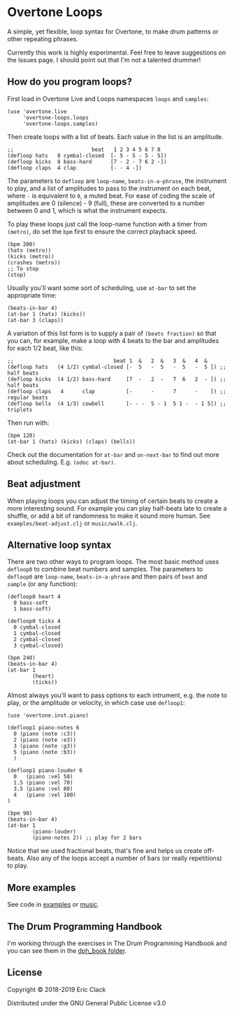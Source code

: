 # Overtone Loops

A simple, yet flexible, loop syntax for Overtone, to make drum patterns or other repeating phrases.

Currently this work is highly experimental. Feel free to leave suggestions on the Issues page. I should point out that I'm not a talented drummer!

## How do you program loops?

First load in Overtone Live and Loops namespaces `loops` and `samples`:

```
(use 'overtone.live
     'overtone-loops.loops
     'overtone-loops.samples)
```

Then create loops with a list of beats. Each value in the list is an amplitude.

```
;;                         beat   1 2 3 4 5 6 7 8
(defloop hats   8 cymbal-closed  [- 5 - 5 - 5 - 5])
(defloop kicks  8 bass-hard      [7 - 2 - 7 6 2 -])
(defloop claps  4 clap           [- - 4 -])
```

The parameters to `defloop` are `loop-name`, `beats-in-a-phrase`, the instrument to play, and a list of amplitudes to pass to the instrument on each beat, where `-` is equivalent to `0`, a muted beat. For ease of coding the scale of amplitudes are 0 (silence) - 9 (full), these are converted to a number between 0 and 1, which is what the instrument expects. 

To play these loops just call the loop-name function with a timer from `(metro)`, do set the `bpm` first to ensure the correct playback speed.

```
(bpm 200)
(hats (metro))
(kicks (metro))
(crashes (metro))
;; To stop
(stop)
```

Usually you'll want some sort of scheduling, use `at-bar` to set the appropriate time:

```
(beats-in-bar 4)
(at-bar 1 (hats) (kicks))
(at-bar 3 (claps))
```

A variation of this list form is to supply a pair of `(beats fraction)` so that you can, for example, make a loop with 4 beats to the bar and amplitudes for each 1/2 beat, like this:

```
;;                                beat 1  &   2  &   3  &   4  &
(defloop hats   (4 1/2) cymbal-closed [-  5   -  5   -  5   -  5 ]) ;; half beats
(defloop kicks  (4 1/2) bass-hard     [7  -   2  -   7  6   2  - ]) ;; half beats
(defloop claps   4      clap          [-      -      7      -    ]) ;; regular beats
(defloop bells  (4 1/3) cowbell       [- - -  5 - 1  5 1 -  - 1 5]) ;; triplets
```

Then run with:

```
(bpm 120)
(at-bar 1 (hats) (kicks) (claps) (bells))
```

Check out the documentation for `at-bar` and `on-next-bar` to find out more about scheduling. E.g. `(odoc at-bar)`.

## Beat adjustment

When playing loops you can adjust the timing of certain beats to create a more interesting sound. For example you can play half-beats late to create a shuffle, or add a bit of randomness to make it sound more human. See `examples/beat-adjust.clj` or `music/walk.clj`.

## Alternative loop syntax

There are two other ways to program loops. The most basic method uses `defloop0` to combine beat numbers and samples. The parameters to `defloop0` are `loop-name`, `beats-in-a-phrase` and then pairs of `beat` and `sample` (or any function):

```
(defloop0 heart 4
  0 bass-soft
  1 bass-soft)

(defloop0 ticks 4
  0 cymbal-closed
  1 cymbal-closed
  2 cymbal-closed
  3 cymbal-closed)

(bpm 240)
(beats-in-bar 4)
(at-bar 1
        (heart)
        (ticks))
```

Almost always you'll want to pass options to each intrument, e.g. the note to play, or the amplitude or velocity, in which case use `defloop1`:

```
(use 'overtone.inst.piano)

(defloop1 piano-notes 6
  0 (piano (note :c3))
  2 (piano (note :e3))
  3 (piano (note :g3))
  5 (piano (note :b3))
  )

(defloop1 piano-louder 6
  0   (piano :vel 50)
  1.5 (piano :vel 70)
  3.5 (piano :vel 80)
  4   (piano :vel 100)
)

(bpm 90)
(beats-in-bar 4)
(at-bar 1
        (piano-louder)
        (piano-notes 2)) ;; play for 2 bars
```

Notice that we used fractional beats, that's fine and helps us create off-beats. Also any of the loops accept a number of bars (or really repetitions) to play.

## More examples

See code in [examples](src/overtone_loops/examples) or [music](src/overtone_loops/music).

## The Drum Programming Handbook

I'm working through the exercises in The Drum Programming Handbook and you can see them in the [dph_book folder](src/overtone_loops/dph_book).

## License

Copyright © 2018-2019 Eric Clack

Distributed under the GNU General Public License v3.0
